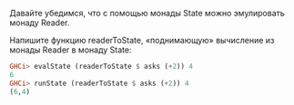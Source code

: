 Давайте убедимся, что с помощью монады State можно эмулировать монаду Reader.

Напишите функцию readerToState, «поднимающую» вычисление из монады Reader в монаду State:

```haskell
GHCi> evalState (readerToState $ asks (+2)) 4
6
GHCi> runState (readerToState $ asks (+2)) 4
(6,4) 
```